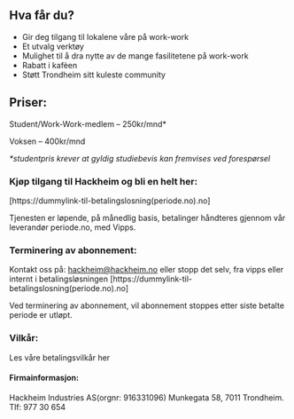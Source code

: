 ## Hva får du?

- Gir deg tilgang til lokalene våre på work-work
- Et utvalg verktøy
- Mulighet til å dra nytte av de mange fasilitetene på work-work
- Rabatt i kafèen
- Støtt Trondheim sitt kuleste community

## Priser:

Student/Work-Work-medlem – 250kr/mnd*

Voksen – 400kr/mnd

_*studentpris krever at gyldig studiebevis kan fremvises ved forespørsel_

### Kjøp tilgang til Hackheim og bli en helt her:

[https://dummylink-til-betalingslosning(periode.no).no]

Tjenesten er løpende, på månedlig basis, betalinger håndteres gjennom vår leverandør periode.no, med Vipps.

### Terminering av abonnement:

Kontakt oss på: hackheim@hackheim.no eller stopp det selv, fra vipps eller internt i betalingsløsningen [https://dummylink-til-betalingslosning(periode.no).no]

Ved terminering av abonnement, vil abonnement stoppes etter siste betalte periode er utløpt.

### Vilkår:

Les våre betalingsvilkår her

#### Firmainformasjon:

Hackheim Industries AS(orgnr: 916331096)
Munkegata 58, 7011 Trondheim.
Tlf: 977 30 654
